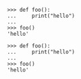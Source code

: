 ```python-repl
>>> def foo():
...     print("hello")
...
>>> foo()
'hello'
```

  ```python-repl
  >>> def foo():
  ...     print("hello")
  ...
  >>> foo()
  'hello'
  ```
